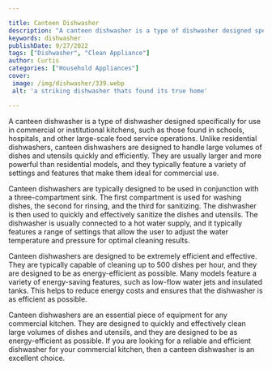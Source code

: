 ```yaml
---

title: Canteen Dishwasher
description: "A canteen dishwasher is a type of dishwasher designed specifically for use in commercial or institutional kitchens, such as those ...see more"
keywords: dishwasher
publishDate: 9/27/2022
tags: ["Dishwasher", "Clean Appliance"]
author: Curtis
categories: ["Household Appliances"]
cover: 
 image: /img/dishwasher/339.webp
 alt: 'a striking dishwasher thats found its true home'

---
```


A canteen dishwasher is a type of dishwasher designed specifically for use in commercial or institutional kitchens, such as those found in schools, hospitals, and other large-scale food service operations. Unlike residential dishwashers, canteen dishwashers are designed to handle large volumes of dishes and utensils quickly and efficiently. They are usually larger and more powerful than residential models, and they typically feature a variety of settings and features that make them ideal for commercial use.

Canteen dishwashers are typically designed to be used in conjunction with a three-compartment sink. The first compartment is used for washing dishes, the second for rinsing, and the third for sanitizing. The dishwasher is then used to quickly and effectively sanitize the dishes and utensils. The dishwasher is usually connected to a hot water supply, and it typically features a range of settings that allow the user to adjust the water temperature and pressure for optimal cleaning results.

Canteen dishwashers are designed to be extremely efficient and effective. They are typically capable of cleaning up to 500 dishes per hour, and they are designed to be as energy-efficient as possible. Many models feature a variety of energy-saving features, such as low-flow water jets and insulated tanks. This helps to reduce energy costs and ensures that the dishwasher is as efficient as possible.

Canteen dishwashers are an essential piece of equipment for any commercial kitchen. They are designed to quickly and effectively clean large volumes of dishes and utensils, and they are designed to be as energy-efficient as possible. If you are looking for a reliable and efficient dishwasher for your commercial kitchen, then a canteen dishwasher is an excellent choice.
